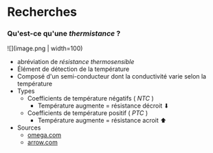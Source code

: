 # Recherches
### Qu'est-ce qu'une ***thermistance*** ?
![](image.png | width=100)
- abréviation de *résistance thermosensible*
- Élément de détection de la température
- Composé d'un semi-conducteur dont la conductivité varie selon la température
- Types
    - Coefficients de température négatifs ( *NTC* )
        - Température augmente = résistance décroit ⬇
    - Coefficients de température positif ( *PTC* )
        - Température augmente = résistance acroit ⬆
- Sources
    - [omega.com](https://www.omega.fr/prodinfo/thermistances.html)
    - [arrow.com](https://www.arrow.com/fr-fr/research-and-events/articles/how-does-a-thermistor-work)